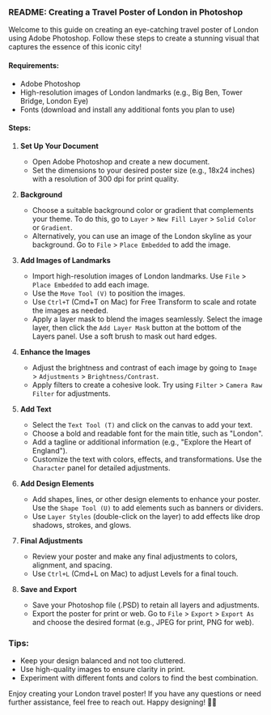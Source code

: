 ### README: Creating a Travel Poster of London in Photoshop

Welcome to this guide on creating an eye-catching travel poster of London using Adobe Photoshop. Follow these steps to create a stunning visual that captures the essence of this iconic city!

#### Requirements:
- Adobe Photoshop
- High-resolution images of London landmarks (e.g., Big Ben, Tower Bridge, London Eye)
- Fonts (download and install any additional fonts you plan to use)

#### Steps:

1. **Set Up Your Document**
   - Open Adobe Photoshop and create a new document.
   - Set the dimensions to your desired poster size (e.g., 18x24 inches) with a resolution of 300 dpi for print quality.

2. **Background**
   - Choose a suitable background color or gradient that complements your theme. To do this, go to `Layer` > `New Fill Layer` > `Solid Color` or `Gradient`.
   - Alternatively, you can use an image of the London skyline as your background. Go to `File` > `Place Embedded` to add the image.

3. **Add Images of Landmarks**
   - Import high-resolution images of London landmarks. Use `File` > `Place Embedded` to add each image.
   - Use the `Move Tool (V)` to position the images.
   - Use `Ctrl+T` (Cmd+T on Mac) for Free Transform to scale and rotate the images as needed.
   - Apply a layer mask to blend the images seamlessly. Select the image layer, then click the `Add Layer Mask` button at the bottom of the Layers panel. Use a soft brush to mask out hard edges.

4. **Enhance the Images**
   - Adjust the brightness and contrast of each image by going to `Image` > `Adjustments` > `Brightness/Contrast`.
   - Apply filters to create a cohesive look. Try using `Filter` > `Camera Raw Filter` for adjustments.

5. **Add Text**
   - Select the `Text Tool (T)` and click on the canvas to add your text.
   - Choose a bold and readable font for the main title, such as "London".
   - Add a tagline or additional information (e.g., "Explore the Heart of England").
   - Customize the text with colors, effects, and transformations. Use the `Character` panel for detailed adjustments.

6. **Add Design Elements**
   - Add shapes, lines, or other design elements to enhance your poster. Use the `Shape Tool (U)` to add elements such as banners or dividers.
   - Use `Layer Styles` (double-click on the layer) to add effects like drop shadows, strokes, and glows.

7. **Final Adjustments**
   - Review your poster and make any final adjustments to colors, alignment, and spacing.
   - Use `Ctrl+L` (Cmd+L on Mac) to adjust Levels for a final touch.

8. **Save and Export**
   - Save your Photoshop file (.PSD) to retain all layers and adjustments.
   - Export the poster for print or web. Go to `File` > `Export` > `Export As` and choose the desired format (e.g., JPEG for print, PNG for web).

### Tips:
- Keep your design balanced and not too cluttered.
- Use high-quality images to ensure clarity in print.
- Experiment with different fonts and colors to find the best combination.

Enjoy creating your London travel poster! If you have any questions or need further assistance, feel free to reach out. Happy designing! 🎨✨
